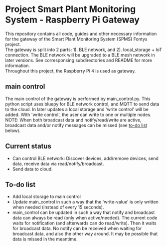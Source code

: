 # Project Smart Plant Monitoring System - Raspberry Pi Gateway
This repository contains all code, guides and other necessary information for the gateway of the Smart Plant Monitoring System (SPMS) Fontys project.\
The gateway is split into 2 parts: 1). BLE network, and 2). local_storage + IoT connection. The BLE network will be upgraded to a BLE mesh network in later versions. See corresponsing subdirectories and README for more information.\
Throughout this project, the Raspberry Pi 4 is used as gateway.


## main control
The main control of the gateway is performed by main_control.py. This python script uses bluepy for BLE network control, and MQTT to send data to the cloud. In later updates a local storage and 'write control' will be added. With 'write control', the user can write to one or multiple nodes.\
NOTE: When both broadcast data and notify/read/write are active, broadcast data and/or notify messages can be missed (see [to-do list](#To-do-list) below).

## Current status
- Can control BLE network: Discover devices, add/remove devices, send data, receive data via read/notify/broadcast.
- Send data to cloud.

## To-do list
- Add local storage to main control
- Update main_control in such a way that the 'write-value' is only written when needed (instead of every 15 seconds).
- main_control can be updated in such a way that notify and broadcast data can always be read (only when active/needed). The current code waits for notification (and afterwards can do read/write). Then it waits for broadcast data. No notify can be received when waiting for broadcast data, and also the other way around. It may be possible that data is missed in the meantime.
